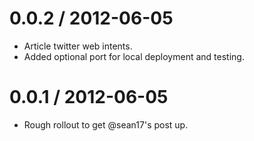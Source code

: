 
0.0.2 / 2012-06-05
==================

  * Article twitter web intents.
  * Added optional port for local deployment and testing.

0.0.1 / 2012-06-05
==================

  * Rough rollout to get @sean17's post up.
